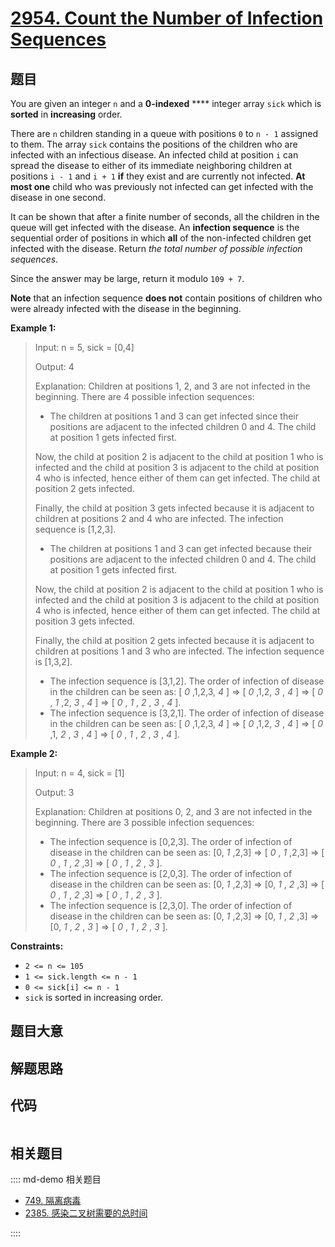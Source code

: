 # [2954. Count the Number of Infection Sequences](https://leetcode.com/problems/count-the-number-of-infection-sequences)

## 题目

You are given an integer `n` and a **0-indexed** **** integer array `sick`
which is **sorted** in **increasing** order.

There are `n` children standing in a queue with positions `0` to `n - 1`
assigned to them. The array `sick` contains the positions of the children who
are infected with an infectious disease. An infected child at position `i` can
spread the disease to either of its immediate neighboring children at
positions `i - 1` and `i + 1` **if** they exist and are currently not
infected. **At most one** child who was previously not infected can get
infected with the disease in one second.

It can be shown that after a finite number of seconds, all the children in the
queue will get infected with the disease. An **infection sequence** is the
sequential order of positions in which **all** of the non-infected children
get infected with the disease. Return _the total number of possible infection
sequences_.

Since the answer may be large, return it modulo `109 + 7`.

**Note** that an infection sequence **does not** contain positions of children
who were already infected with the disease in the beginning.



**Example 1:**

> Input: n = 5, sick = [0,4]
> 
> Output: 4
> 
> Explanation: Children at positions 1, 2, and 3 are not infected in the beginning. There are 4 possible infection sequences:
> - The children at positions 1 and 3 can get infected since their positions are adjacent to the infected children 0 and 4. The child at position 1 gets infected first.
> 
> Now, the child at position 2 is adjacent to the child at position 1 who is infected and the child at position 3 is adjacent to the child at position 4 who is infected, hence either of them can get infected. The child at position 2 gets infected.
> 
> Finally, the child at position 3 gets infected because it is adjacent to children at positions 2 and 4 who are infected. The infection sequence is [1,2,3].
> - The children at positions 1 and 3 can get infected because their positions are adjacent to the infected children 0 and 4. The child at position 1 gets infected first.
> 
> Now, the child at position 2 is adjacent to the child at position 1 who is infected and the child at position 3 is adjacent to the child at position 4 who is infected, hence either of them can get infected. The child at position 3 gets infected.
> 
> Finally, the child at position 2 gets infected because it is adjacent to children at positions 1 and 3 who are infected. The infection sequence is [1,3,2].
> - The infection sequence is [3,1,2]. The order of infection of disease in the children can be seen as: [ _0_ ,1,2,3, _4_ ] => [ _0_ ,1,2, _3_ , _4_ ] => [ _0_ , _1_ ,2, _3_ , _4_ ] => [ _0_ , _1_ , _2_ , _3_ , _4_ ].
> - The infection sequence is [3,2,1]. The order of infection of disease in the children can be seen as: [ _0_ ,1,2,3, _4_ ] => [ _0_ ,1,2, _3_ , _4_ ] => [ _0_ ,1, _2_ , _3_ , _4_ ] => [ _0_ , _1_ , _2_ , _3_ , _4_ ].

**Example 2:**

> Input: n = 4, sick = [1]
> 
> Output: 3
> 
> Explanation: Children at positions 0, 2, and 3 are not infected in the beginning. There are 3 possible infection sequences:
> - The infection sequence is [0,2,3]. The order of infection of disease in the children can be seen as: [0, _1_ ,2,3] => [ _0_ , _1_ ,2,3] => [ _0_ , _1_ , _2_ ,3] => [ _0_ , _1_ , _2_ , _3_ ].
> - The infection sequence is [2,0,3]. The order of infection of disease in the children can be seen as: [0, _1_ ,2,3] => [0, _1_ , _2_ ,3] => [ _0_ , _1_ , _2_ ,3] => [ _0_ , _1_ , _2_ , _3_ ].
> - The infection sequence is [2,3,0]. The order of infection of disease in the children can be seen as: [0, _1_ ,2,3] => [0, _1_ , _2_ ,3] => [0, _1_ , _2_ , _3_ ] => [ _0_ , _1_ , _2_ , _3_ ].

**Constraints:**

  * `2 <= n <= 105`
  * `1 <= sick.length <= n - 1`
  * `0 <= sick[i] <= n - 1`
  * `sick` is sorted in increasing order.


## 题目大意

## 解题思路

## 代码

```javascript

```

## 相关题目

:::: md-demo 相关题目
- [749. 隔离病毒](https://leetcode.com/problems/contain-virus)
- [2385. 感染二叉树需要的总时间](https://leetcode.com/problems/amount-of-time-for-binary-tree-to-be-infected)

::::
